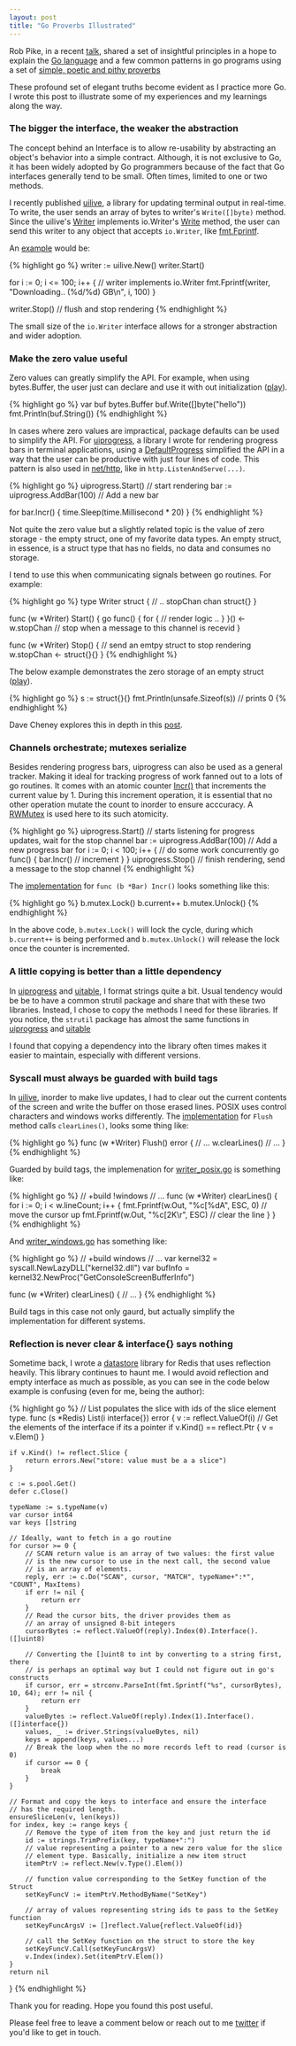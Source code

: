 ```yaml
---
layout: post
title: "Go Proverbs Illustrated"
---
```


Rob Pike, in a recent [talk](https://www.youtube.com/watch?v=PAAkCSZUG1c), shared a set of insightful principles in a hope to explain the [Go language](https://golang.org) and a few common patterns in go programs using a set of [simple, poetic and pithy proverbs](http://go-proverbs.github.io)

These profound set of elegant truths become evident as I practice more Go. I wrote this post to illustrate some of my experiences and my learnings along the way.

### The bigger the interface, the weaker the abstraction

The concept behind an Interface is to allow re-usability by abstracting an object's behavior into a simple contract. Although, it is not exclusive to Go, it has been widely adopted by Go programmers because of the fact that Go interfaces generally tend to be small. Often times, limited to one or two methods.

I recently published [uilive](https://github.com/gosuri/uilive), a library for updating terminal output in real-time. To write, the user sends an array of bytes to writer's `Write([]byte)` method. Since the uilive's [Writer](https://godoc.org/github.com/gosuri/uilive#Writer.Write) implements io.Writer's [Write](https://golang.org/pkg/io/#Writer) method, the user can send this writer to any object that accepts `io.Writer`, like [fmt.Fprintf](https://golang.org/pkg/fmt/#Fprintf). 

An [example](https://github.com/gosuri/uilive/blob/master/example/main.go) would be:

{% highlight go %}
writer := uilive.New()
writer.Start() 

for i := 0; i <= 100; i++ {
	// writer implements io.Writer
	fmt.Fprintf(writer, "Downloading.. (%d/%d) GB\n", i, 100)
}

writer.Stop() // flush and stop rendering
{% endhighlight %}

The small size of the `io.Writer` interface allows for a stronger abstraction and wider adoption.

### Make the zero value useful

Zero values can greatly simplify the API. For example, when using bytes.Buffer, the user just can declare and use it with out initialization ([play](http://play.golang.org/p/gJfh6XYSV8)).

{% highlight go %}
var buf bytes.Buffer
buf.Write([]byte("hello"))
fmt.Println(buf.String())
{% endhighlight %}

In cases where zero values are impractical, package defaults can be used to simplify the API. For [uiprogress](https://github.com/gosuri/uiprogress), a library I wrote for rendering progress bars in terminal applications, using a [DefaultProgress](https://github.com/gosuri/uiprogress/blob/master/progress.go#L16) simplified the API in a way that the user can be productive with just four lines of code. This pattern is also used in [net/http](https://golang.org/pkg/net/http/), like in `http.ListenAndServe(...)`.

{% highlight go %}
uiprogress.Start()            // start rendering
bar := uiprogress.AddBar(100) // Add a new bar

for bar.Incr() {
	time.Sleep(time.Millisecond * 20)
}
{% endhighlight %}

Not quite the zero value but a slightly related topic is the value of zero storage - the empty struct, one of my favorite data types. An empty struct, in essence, is a struct type that has no fields, no data and consumes no storage.

I tend to use this when communicating signals between go routines. For example:

{% highlight go %}
type Writer struct {
	// .. 
	stopChan chan struct{}
}

func (w *Writer) Start() {
	go func() {
		for { 
			// render logic .. 
		}
	}()
	<-w.stopChan // stop when a message to this channel is recevid
}

func (w *Writer) Stop() {
	// send an emtpy struct to stop rendering
	w.stopChan <- struct{}{}
}
{% endhighlight %}

The below example demonstrates the zero storage of an empty struct ([play](http://play.golang.org/p/Hbxdob-liW)).

{% highlight go %}
s := struct{}{}
fmt.Println(unsafe.Sizeof(s)) // prints 0
{% endhighlight %}

Dave Cheney explores this in depth in this [post](http://dave.cheney.net/2014/03/25/the-empty-struct).

### Channels orchestrate; mutexes serialize

Besides rendering progress bars, uiprogress can also be used as a general tracker. Making it ideal for tracking progress of work fanned out to a lots of go routines. It comes with an atomic counter [Incr()](https://godoc.org/github.com/gosuri/uiprogress#Bar.Incr) that increments the current value by 1. During this increment operation, it is essential that no other operation mutate the count to inorder to ensure acccuracy. A [RWMutex](https://golang.org/pkg/sync/#RWMutex) is used here to its such atomicity.

{% highlight go %}
uiprogress.Start() // starts listening for progress updates, wait for the stop channel
bar := uiprogress.AddBar(100) // Add a new progress bar
for i := 0; i < 100; i++ {
	// do some work concurrently
	go func() {
		bar.Incr() // increment
	}
}
uiprogress.Stop() // finish rendering, send a message to the stop channel
{% endhighlight %}

The [implementation](https://github.com/gosuri/uiprogress/blob/master/bar.go#L100) for `func (b *Bar) Incr()` looks something like this:

{% highlight go %}
b.mutex.Lock()
b.current++
b.mutex.Unlock()
{% endhighlight %}

In the above code, `b.mutex.Lock()` will lock the cycle, during which `b.current++` is being performed and `b.mutex.Unlock()` will release the lock once the counter is incremented.

### A little copying is better than a little dependency

In [uiprogress](http://github.com/gosuri/uiprogress) and [uitable](http://github.com/gosuri/uiprogress), I format strings quite a bit. Usual tendency would be be to have a common strutil package and share that with these two libraries. Instead, I chose to copy the methods I need for these libraries. If you notice, the `strutil` package has almost the same functions in [uiprogress](https://github.com/gosuri/uiprogress/blob/master/util/strutil/strutil.go) and [uitable](https://github.com/gosuri/uitable/blob/master/util/strutil/strutil.go)

I found that copying a dependency into the library often times makes it easier to maintain, especially with different versions.

### Syscall must always be guarded with build tags

In [uilive](http://github.com/gosuri/uilive), inorder to make live updates, I had to clear out the current contents of the screen and write the buffer on those erased lines. POSIX uses control characters and windows works differently. The [implementation](https://github.com/gosuri/uilive/blob/master/writer.go#L55) for `Flush` method calls `clearLines()`, looks some thing like:

{% highlight go %}
func (w *Writer) Flush() error {
	// ...
	w.clearLines()
	// ...
}
{% endhighlight %}

Guarded by build tags, the implemenation for  [writer_posix.go](https://github.com/gosuri/uilive/blob/master/writer_posix.go) is something like:

{% highlight go %}
// +build !windows
// ...
func (w *Writer) clearLines() {
	for i := 0; i < w.lineCount; i++ {
		fmt.Fprintf(w.Out, "%c[%dA", ESC, 0) // move the cursor up
		fmt.Fprintf(w.Out, "%c[2K\r", ESC)   // clear the line
	}
}
{% endhighlight %}

And [writer_windows.go](https://github.com/gosuri/uilive/blob/master/writer_windows.go) has something like:

{% highlight go %}
// +build windows
// ...
var kernel32 = syscall.NewLazyDLL("kernel32.dll")
var bufInfo = kernel32.NewProc("GetConsoleScreenBufferInfo")

func (w *Writer) clearLines() {
	// ...
}
{% endhighlight %}

Build tags in this case not only gaurd, but actually simplify the implementation for different systems.

### Reflection is never clear & interface{} says nothing

Sometime back, I wrote a [datastore](https://github.com/gosuri/go-store) library for Redis that uses reflection heavily. This library continues to haunt me. I would avoid reflection and empty interface as much as possible, as you can see in the code below example is confusing (even for me, being the author):

{% highlight go %}
// List populates the slice with ids of the slice element type.
func (s *Redis) List(i interface{}) error {
	v := reflect.ValueOf(i)
	// Get the elements of the interface if its a pointer
	if v.Kind() == reflect.Ptr {
		v = v.Elem()
	}

	if v.Kind() != reflect.Slice {
		return errors.New("store: value must be a a slice")
	}

	c := s.pool.Get()
	defer c.Close()

	typeName := s.typeName(v)
	var cursor int64
	var keys []string

	// Ideally, want to fetch in a go routine
	for cursor >= 0 {
		// SCAN return value is an array of two values: the first value
		// is the new cursor to use in the next call, the second value
		// is an array of elements.
		reply, err := c.Do("SCAN", cursor, "MATCH", typeName+":*", "COUNT", MaxItems)
		if err != nil {
			return err
		}
		// Read the cursor bits, the driver provides them as
		// an array of unsigned 8-bit integers
		cursorBytes := reflect.ValueOf(reply).Index(0).Interface().([]uint8)

		// Converting the []uint8 to int by converting to a string first, there
		// is perhaps an optimal way but I could not figure out in go's constructs
		if cursor, err = strconv.ParseInt(fmt.Sprintf("%s", cursorBytes), 10, 64); err != nil {
			return err
		}
		valueBytes := reflect.ValueOf(reply).Index(1).Interface().([]interface{})
		values, _ := driver.Strings(valueBytes, nil)
		keys = append(keys, values...)
		// Break the loop when the no more records left to read (cursor is 0)
		if cursor == 0 {
			break
		}
	}

	// Format and copy the keys to interface and ensure the interface
	// has the required length.
	ensureSliceLen(v, len(keys))
	for index, key := range keys {
		// Remove the type of item from the key and just return the id
		id := strings.TrimPrefix(key, typeName+":")
		// value representing a pointer to a new zero value for the slice
		// element type. Basically, initialize a new item struct
		itemPtrV := reflect.New(v.Type().Elem())

		// function value corresponding to the SetKey function of the Struct
		setKeyFuncV := itemPtrV.MethodByName("SetKey")

		// array of values representing string ids to pass to the SetKey function
		setKeyFuncArgsV := []reflect.Value{reflect.ValueOf(id)}

		// call the SetKey function on the struct to store the key
		setKeyFuncV.Call(setKeyFuncArgsV)
		v.Index(index).Set(itemPtrV.Elem())
	}
	return nil
}
{% endhighlight %}

Thank you for reading. Hope you found this post useful. 

Please feel free to leave a comment below or reach out to me [twitter](http://www.twitter.com/kn0tch) if you'd like to get in touch.
